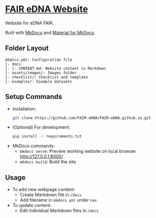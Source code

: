 # [FAIR eDNA Website](https://fair-edna.github.io)

Website for eDNA FAIR.

Built with [MkDocs](https://www.mkdocs.org/) and [Material for MkDocs](https://squidfunk.github.io/mkdocs-material/).

## Folder Layout
```
mkdocs.yml: Configuration file
|- docs
|- |- CONTENT.md: Website content in Markdown
|- assets/images/: Images folder
|- checklist/: Checklist and template
|- examples/: Example datasets
```

## Setup Commands
- Installation:
    ```bash
    git clone https://github.com/FAIR-eDNA/FAIR-eDNA.github.io.git
    ```
- (Optional) For development:
    ```bash
    pip install -r requirements.txt
    ```
- MkDocs commands:
  - `mkdocs serve`: Preview working website on local browser http://127.0.0.1:8000/
  - `mkdocs build`: Build the site

## Usage
- To add new webpage content:
  - Create Markdown file in `/docs`
  - Add filename in `mkdocs.yml` under `nav`
- To update content:
  - Edit individual Markdown files in `/docs`
